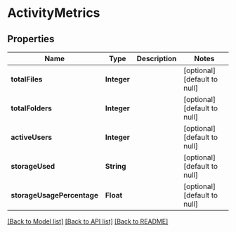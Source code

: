 # ActivityMetrics
## Properties

| Name | Type | Description | Notes |
|------------ | ------------- | ------------- | -------------|
| **totalFiles** | **Integer** |  | [optional] [default to null] |
| **totalFolders** | **Integer** |  | [optional] [default to null] |
| **activeUsers** | **Integer** |  | [optional] [default to null] |
| **storageUsed** | **String** |  | [optional] [default to null] |
| **storageUsagePercentage** | **Float** |  | [optional] [default to null] |

[[Back to Model list]](../README.md#documentation-for-models) [[Back to API list]](../README.md#documentation-for-api-endpoints) [[Back to README]](../README.md)

